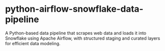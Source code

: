 # python-airflow-snowflake-data-pipeline
A Python-based data pipeline that scrapes web data and loads it into Snowflake using Apache Airflow, with structured staging and curated layers for efficient data modeling.
